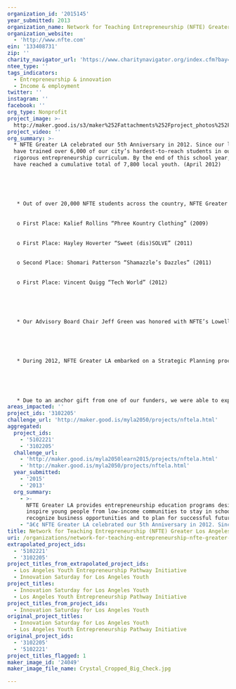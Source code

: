 ```yaml
---
organization_id: '2015145'
year_submitted: 2013
organization_name: Network for Teaching Entrepreneurship (NFTE) Greater Los Angeles
organization_website:
  - 'http://www.nfte.com'
ein: '133408731'
zip: ''
charity_navigator_url: 'https://www.charitynavigator.org/index.cfm?bay=search.profile&ein=133408731'
ntee_type: ''
tags_indicators:
  - Entrepreneurship & innovation
  - Income & employment
twitter: ''
instagram: ''
facebook: ''
org_type: Nonprofit
project_image: >-
  http://maker.good.is/s3/maker%252Fattachments%252Fproject_photos%252Fimages%252F24049%252Fdisplay%252FCrystal_Cropped_Big_Check.jpg=c570x385
project_video: ''
org_summary: >-
  * NFTE Greater LA celebrated our 5th Anniversary in 2012. Since our launch, we
  have trained over 6,000 of our city’s hardest-to-reach students in our
  rigorous entrepreneurship curriculum. By the end of this school year, we will
  have reached a cumulative total of 7,800 local youth. (April 2012)
   
   
   
   
   
   * Out of over 20,000 NFTE students across the country, NFTE Greater LA students have won our National Youth Entrepreneurship Challenge three out of the past 4 years, winning both First and Second Place in 2011:
   
   
   o First Place: Kalief Rollins “Phree Kountry Clothing” (2009)
   
   
   o First Place: Hayley Hoverter “Sweet (dis)SOLVE” (2011)
   
   
   o Second Place: Shomari Patterson “Shamazzle’s Dazzles” (2011)
   
   
   o First Place: Vincent Quigg “Tech World” (2012)
   
   
   
   
   
   * Our Advisory Board Chair Jeff Green was honored with NFTE’s Lowell B. Mason Volunteer of the Year Award for exemplary service. (April 2012)
   
   
   
   
   
   * During 2012, NFTE Greater LA embarked on a Strategic Planning process for FY13-FY15 which included an assessment of our current situation, outreach to our communities for feedback, and the creation of strategic priorities as we move forward. This process culminated in a Strategic Planning Retreat, where participants weighed in on our initiatives and engaged in creating our case for support and picture of success. We look forward to utilizing this grander vision as a guide to building a more impactful organization in the years to come. In November, we were awarded a Strategic Scorecard Grant from the Taproot Foundation to better enable us to track our success. (2012)
   
   
   
   
   
   * Due to an anchor gift from one of our funders, we were able to expand our program enrollment and build capacity by growing our NFTE Greater LA Team to 4 full-time staff, and 4 consultants, as well as embark on a research project to assess our impact on LA youth. (October 2012)
areas_impacted: ''
project_ids: '3102205'
challenge_url: 'http://maker.good.is/myla2050/projects/nftela.html'
aggregated:
  project_ids:
    - '5102221'
    - '3102205'
  challenge_url:
    - 'http://maker.good.is/myla2050learn2015/projects/nftela.html'
    - 'http://maker.good.is/myla2050/projects/nftela.html'
  year_submitted:
    - '2015'
    - '2013'
  org_summary:
    - >-
      NFTE Greater LA provides entrepreneurship education programs designed to
      inspire young people from low-income communities to stay in school, to
      recognize business opportunities and to plan for successful futures.
    - "â€¢ NFTE Greater LA celebrated our 5th Anniversary in 2012. Since our launch, we have trained over 6,000 of our cityâ€™s hardest-to-reach students in our rigorous entrepreneurship curriculum. By the end of this school year, we will have reached a cumulative total of 7,800 local youth. (April 2012)\n \n \n \n \n \n â€¢ Out of over 20,000 NFTE students across the country, NFTE Greater LA students have won our National Youth Entrepreneurship Challenge three out of the past 4 years, winning both First and Second Place in 2011:\n \n \n o First Place: Kalief Rollins â€œPhree Kountry Clothingâ€\x9D (2009)\n \n \n o First Place: Hayley Hoverter â€œSweet (dis)SOLVEâ€\x9D (2011)\n \n \n o Second Place: Shomari Patterson â€œShamazzleâ€™s Dazzlesâ€\x9D (2011)\n \n \n o First Place: Vincent Quigg â€œTech Worldâ€\x9D (2012)\n \n \n \n \n \n â€¢ Our Advisory Board Chair Jeff Green was honored with NFTEâ€™s Lowell B. Mason Volunteer of the Year Award for exemplary service. (April 2012)\n \n \n \n \n \n â€¢ During 2012, NFTE Greater LA embarked on a Strategic Planning process for FY13-FY15 which included an assessment of our current situation, outreach to our communities for feedback, and the creation of strategic priorities as we move forward. This process culminated in a Strategic Planning Retreat, where participants weighed in on our initiatives and engaged in creating our case for support and picture of success. We look forward to utilizing this grander vision as a guide to building a more impactful organization in the years to come. In November, we were awarded a Strategic Scorecard Grant from the Taproot Foundation to better enable us to track our success. (2012)\n \n \n \n \n \n â€¢ Due to an anchor gift from one of our funders, we were able to expand our program enrollment and build capacity by growing our NFTE Greater LA Team to 4 full-time staff, and 4 consultants, as well as embark on a research project to assess our impact on LA youth. (October 2012)"
title: Network for Teaching Entrepreneurship (NFTE) Greater Los Angeles
uri: /organizations/network-for-teaching-entrepreneurship-nfte-greater-los-angeles/
extrapolated_project_ids:
  - '5102221'
  - '3102205'
project_titles_from_extrapolated_project_ids:
  - Los Angeles Youth Entrepreneurship Pathway Initiative
  - Innovation Saturday for Los Angeles Youth
project_titles:
  - Innovation Saturday for Los Angeles Youth
  - Los Angeles Youth Entrepreneurship Pathway Initiative
project_titles_from_project_ids:
  - Innovation Saturday for Los Angeles Youth
original_project_titles:
  - Innovation Saturday for Los Angeles Youth
  - Los Angeles Youth Entrepreneurship Pathway Initiative
original_project_ids:
  - '3102205'
  - '5102221'
project_titles_flagged: 1
maker_image_id: '24049'
maker_image_file_name: Crystal_Cropped_Big_Check.jpg

---
```

